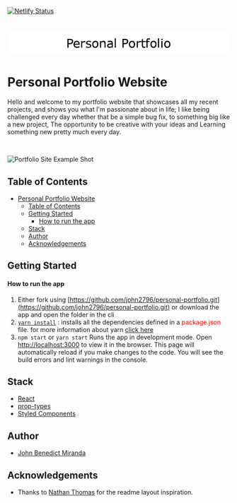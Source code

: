 [![Netlify Status](https://api.netlify.com/api/v1/badges/727fcefd-6800-42a4-9363-af9f0fb48bad/deploy-status)](https://app.netlify.com/sites/johnbenedictmiranda/deploys)

#

<h1 align="center"><img src="./src/assets/readme-title.png" /></h1>

# Personal Portfolio Website

Hello and welcome to my portfolio website that showcases all my recent projects, and shows you what I'm passionate about in life; I like being challenged every day whether that be a simple bug fix, to something big like a new project, The opportunity to be creative with your ideas and Learning something new pretty much every day.


<br>


![Portfolio Site Example Shot](./src/assets/site-example.gif)
<br>

## Table of Contents

- [Personal Portfolio Website](#personal-portfolio-website)
  - [Table of Contents](#table-of-contents)
  - [Getting Started](#getting-started)
      - [How to run the app](#how-to-run-the-app)
  - [Stack](#stack)
  - [Author](#author)
  - [Acknowledgements](#acknowledgements)

## Getting Started

#### How to run the app
  1. Either fork using [https://github.com/john2796/personal-portfolio.git](https://github.com/john2796/personal-portfolio.git) or download the app and open the folder in the cli
  2. [`yarn install`](https://classic.yarnpkg.com/en/docs/cli/install) :  installs all the dependencies defined in a <span style="color:red">package.json</span> file. for more information about yarn [click here](https://classic.yarnpkg.com/en/docs/cli/)
  3. `npm start` or `yarn start` Runs the app in development mode. Open [http://localhost:3000](http://localhost:3000) to view it in the browser.
  This page will automatically reload if you make changes to the code. You will see the build errors and lint warnings in the console.

## Stack

- [React](https://reactjs.org/)
- [prop-types](https://reactjs.org/docs/typechecking-with-proptypes.html)
- [Styled Components](https://www.styled-components.com/)



## Author

- [John Benedict Miranda](https://github.com/john2796)

## Acknowledgements

- Thanks to [Nathan Thomas](http://danielrd.com/) for the readme layout inspiration.


